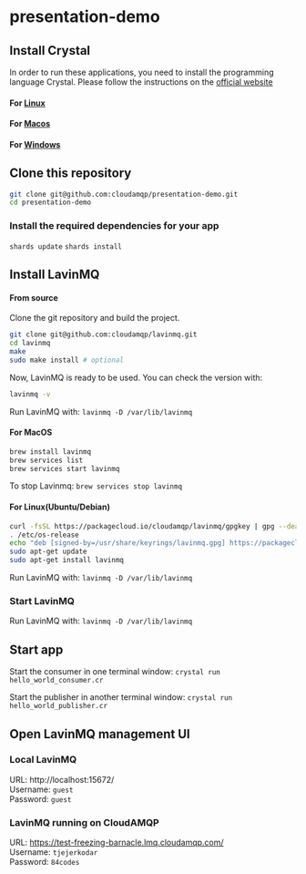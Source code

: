 # presentation-demo


## Install Crystal
In order to run these applications, you need to install the programming language Crystal. Please follow the instructions on the [official website](https://crystal-lang.org/install/)

#### For [Linux](https://crystal-lang.org/install/#:~:text=Source-,Linux,-Many%20Linux%20distribution)

#### For [Macos](https://crystal-lang.org/install/#:~:text=installing%20on%20Linux-,MacOS,-The%20Crystal%20project)

#### For [Windows](https://crystal-lang.org/install/#:~:text=installing%20on%20MacOS-,Windows,-(preview))

## Clone this repository
```sh
git clone git@github.com:cloudamqp/presentation-demo.git
cd presentation-demo
```
### Install the required dependencies for your app

`shards update`
`shards install`

## Install LavinMQ

#### From source

Clone the git repository and build the project.

```sh
git clone git@github.com:cloudamqp/lavinmq.git
cd lavinmq
make
sudo make install # optional
```

Now, LavinMQ is ready to be used. You can check the version with:

```sh
lavinmq -v
```

Run LavinMQ with:
`lavinmq -D /var/lib/lavinmq`

#### For MacOS

```sh
brew install lavinmq
brew services list
brew services start lavinmq
```

To stop Lavinmq: `brew services stop lavinmq`


#### For Linux(Ubuntu/Debian)
```sh
curl -fsSL https://packagecloud.io/cloudamqp/lavinmq/gpgkey | gpg --dearmor | sudo tee /usr/share/keyrings/lavinmq.gpg > /dev/null
. /etc/os-release
echo "deb [signed-by=/usr/share/keyrings/lavinmq.gpg] https://packagecloud.io/cloudamqp/lavinmq/$ID $VERSION_CODENAME main" | sudo tee /etc/apt/sources.list.d/lavinmq.list
sudo apt-get update
sudo apt-get install lavinmq
```

Run LavinMQ with:
`lavinmq -D /var/lib/lavinmq`

### Start LavinMQ

Run LavinMQ with:
`lavinmq -D /var/lib/lavinmq`

## Start app
Start the consumer in one terminal window:
`crystal run hello_world_consumer.cr`

Start the publisher in another terminal window:
`crystal run hello_world_publisher.cr`

## Open LavinMQ management UI

### Local LavinMQ
URL: http://localhost:15672/ \
Username: `guest` \
Password: `guest`

### LavinMQ running on CloudAMQP
URL: https://test-freezing-barnacle.lmq.cloudamqp.com/ \
Username: `tjejerkodar` \
Password: `84codes`
